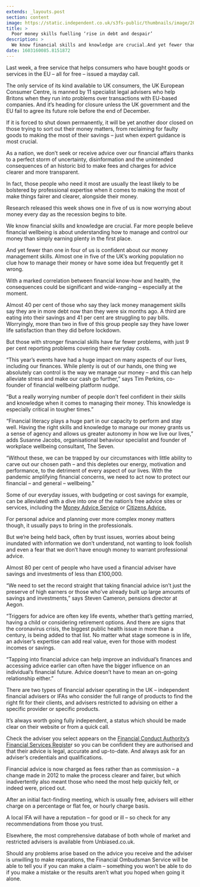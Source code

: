 ```yaml
--- 
extends: _layouts.post 
section: content 
image: https://static.independent.co.uk/s3fs-public/thumbnails/image/2020/08/12/10/pri160946217.jpg 
title: > 
  Poor money skills fuelling ‘rise in debt and despair’ 
description: > 
  We know financial skills and knowledge are crucial.And yet fewer than one in four of us is confident about our money management skills.Almost 40 per cent of those who say they lack money management skills say they are in more debt now than they were six months ago.But those with stronger financial skills have far fewer problems, with just 9 per cent reporting problems covering their everyday costs.“Tapping into financial advice can help improve an individual’s finances and accessing advice earlier can often have the bigger influence on an individual’s financial future. 
date: 1603160085.8151872 
--- 
```

<div><p class="sc-pHJJA iocNwz above-article-prompt-donations"></p><p>Last week, a free service that helps consumers who have bought goods or services in the EU &#8211; all for free &#8211; issued a mayday call. </p><p>The only service of its kind available to UK consumers, the UK European Consumer Centre, is manned by 11 specialist legal advisers who help Britons when they run into problems over transactions with EU-based companies. And it&#8217;s heading for closure unless the UK government and the EU fail to agree its future role before the end of December. </p><p></p><p>If it is forced to shut down permanently, it will be yet another door closed on those trying to sort out their money matters, from reclaiming for faulty goods to making the most of their savings &#8211; just when expert guidance is most crucial.</p><p id="article-im-prompt"></p><p>As a nation, we don&#8217;t seek or receive advice over our financial affairs thanks to a perfect storm of uncertainty, disinformation and the unintended consequences of an historic bid to make fees and charges for advice clearer and more transparent.</p><p></p><p></p><p>In fact, those people who need it most are usually the least likely to be bolstered by professional expertise when it comes to making the most of make things fairer and clearer, alongside their money.</p><p>Research released this week shows one in five of us is now worrying about money every day as the recession begins to bite. </p><p id="taboola-carousel-thumbnails"></p><p>We know financial skills and knowledge are crucial. Far more people believe financial wellbeing is about understanding how to manage and control our money than simply earning plenty in the first place. </p><p>And yet fewer than one in four of us is confident about our money management skills. Almost one in five of the UK&#8217;s working population no clue how to manage their money or have some idea but frequently get it wrong. </p><p>With a marked correlation between financial know-how and health, the consequences could be significant and wide-ranging &#8211; especially at the moment.</p><p>Almost 40 per cent of those who say they lack money management skills say they are in more debt now than they were six months ago. A third are eating into their savings and 41 per cent are struggling to pay bills. Worryingly, more than two in five of this group people say they have lower life satisfaction than they did before lockdown.</p><p></p><p>But those with stronger financial skills have far fewer problems, with just 9 per cent reporting problems covering their everyday costs.</p><p>&#8220;This year&#8217;s events have had a huge impact on many aspects of our lives, including our finances. While plenty is out of our hands, one thing we absolutely can control is the way we manage our money &#8211; and this can help alleviate stress and make our cash go further,&#8221; says Tim Perkins, co-founder of financial wellbeing platform nudge. </p><p></p><p>&#8220;But a really worrying number of people don&#8217;t feel confident in their skills and knowledge when it comes to managing their money. This knowledge is especially critical in tougher times.&#8221;</p><p>&#8220;Financial literacy plays a huge part in our capacity to perform and stay well. Having the right skills and knowledge to manage our money grants us a sense of agency and allows us greater autonomy in how we live our lives,&#8221; adds Susanne Jacobs, organisational behaviour specialist and founder of workplace wellbeing consultant, The Seven.</p><p>&#8220;Without these, we can be trapped by our circumstances with little ability to carve out our chosen path &#8211; and this depletes our energy, motivation and performance, to the detriment of every aspect of our lives. With the pandemic amplifying financial concerns, we need to act now to protect our financial &#8211; and general &#8211; wellbeing.&#8221;</p><p>Some of our everyday issues, with budgeting or cost savings for example, can be alleviated with a dive into one of the nation&#8217;s free advice sites or services, including the <a href="https://www.moneyadviceservice.org.uk/en" rel="nofollow" target="_blank" class="body-link">Money Advice Service</a> or <a href="https://www.citizensadvice.org.uk/" rel="nofollow" target="_blank" class="body-link">Citizens Advice.</a></p><p></p><p>For personal advice and planning over more complex money matters though, it usually pays to bring in the professionals.</p><p>But we&#8217;re being held back, often by trust issues, worries about being inundated with information we don&#8217;t understand, not wanting to look foolish and even a fear that we don&#8217;t have enough money to warrant professional advice.</p><p>Almost 80 per cent of people who have used a financial adviser have savings and investments of less than &#163;100,000.</p><p>&#8220;We need to set the record straight that taking financial advice isn&#8217;t just the preserve of high earners or those who&#8217;ve already built up large amounts of savings and investments,&#8221; says Steven Cameron, pensions director at Aegon.</p><p></p><p>&#8220;Triggers for advice are often key life events, whether that&#8217;s getting married, having a child or considering retirement options. And there are signs that the coronavirus crisis, the biggest public health issue in more than a century, is being added to that list. No matter what stage someone is in life, an adviser&#8217;s expertise can add real value, even for those with modest incomes or savings.</p><p>&#8220;Tapping into financial advice can help improve an individual&#8217;s finances and accessing advice earlier can often have the bigger influence on an individual&#8217;s financial future. Advice doesn&#8217;t have to mean an on-going relationship either.&#8221;</p><p>There are two types of financial adviser operating in the UK &#8211; independent financial advisers or IFAs who consider the full range of products to find the right fit for their clients, and advisers restricted to advising on either a specific provider or specific products. </p><p>It&#8217;s always worth going fully independent, a status which should be made clear on their website or from a quick call. </p><p></p><p>Check the adviser you select appears on the <a href="https://www.fca.org.uk/firms/financial-services-register" rel="nofollow" target="_blank" class="body-link">Financial Conduct Authority&#8217;s Financial Services Registe</a>r so you can be confident they are authorised and that their advice is legal, accurate and up-to-date. And always ask for an adviser&#8217;s credentials and qualifications.</p><p>Financial advice is now charged as fees rather than as commission &#8211; a change made in 2012 to make the process clearer and fairer, but which inadvertently also meant those who need the most help quickly felt, or indeed were, priced out. </p><p>After an initial fact-finding meeting, which is usually free, advisers will either charge on a percentage or flat fee, or hourly charge basis.</p><p>A local IFA will have a reputation &#8211; for good or ill &#8211; so check for any recommendations from those you trust. </p><p></p><p>Elsewhere, the most comprehensive database of both whole of market and restricted advisers is available from Unbiased.co.uk. </p><p>Should any problems arise based on the advice you receive and the adviser is unwilling to make reparations, the Financial Ombudsman Service will be able to tell you if you can make a claim &#8211; something you won&#8217;t be able to do if you make a mistake or the results aren&#8217;t what you hoped when going it alone.</p><p class="sc-ptCms fzKffT"></p></div>